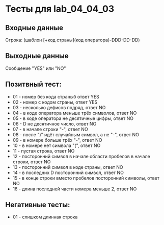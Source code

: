 # Тесты для lab_04_04_03
## Входные данные
Строка:  (шаблон [+код страны](код оператора)-DDD-DD-DD)

## Выходные данные
Сообщение "YES" или "NO"

## Позитвный тест:
- 01 - номер без кода страныб ответ YES
- 02 - номер с кодом страны, ответ YES
- 03 - несколько дефисов подряд, ответ NO
- 04 - в коде оператора меньше трёх символов, ответ NO
- 05 - в коде оператора не десятичные цифры, ответ NO
- 06 - D не десятичное число, ответ NO
- 07 - в начале строки "-", ответ NO
- 08 - после ")" идёт случайным символ, а не "-", ответ NO
- 09 - в номере больше трёх "-", ответ NO
- 10 - в номере нет символа "(", ответ NO
- 11 - пустая строка, ответ NO
- 12 - посторонний символ в начале области пробелов в начале строки, ответ NO
- 13 - посторонний символ в коде страны, ответ NO 
- 14 - в последних D посторонний символ, ответ NO
- 15 - в конце строки вместо пробелов посторонний символы, ответ NO
- 16 - длина последней части номера меньше 2, ответ NO


## Негативные тесты:
- 01 - слишком длинная строка